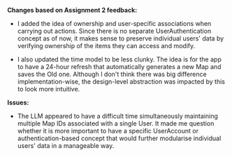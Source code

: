 **Changes based on Assignment 2 feedback:**

- I added the idea of ownership and user-specific associations when carrying out actions. Since there is no separate UserAuthentication concept as of now, it makes sense to preserve individual users' data by verifying ownership of the items they can access and modify.

- I also updated the time model to be less clunky. The idea is for the app to have a 24-hour refresh that automatically generates a new Map and saves the Old one. Although I don't think there was big difference implementation-wise, the design-level abstraction was impacted by this to look more intuitive.

**Issues:**

- The LLM appeared to have a difficult time simultaneously maintaining multiple Map IDs associated with a single User. It made me question whether it is more important to have a specific UserAccount or authentication-based concept that would further modularise individual users' data in a manageable way.